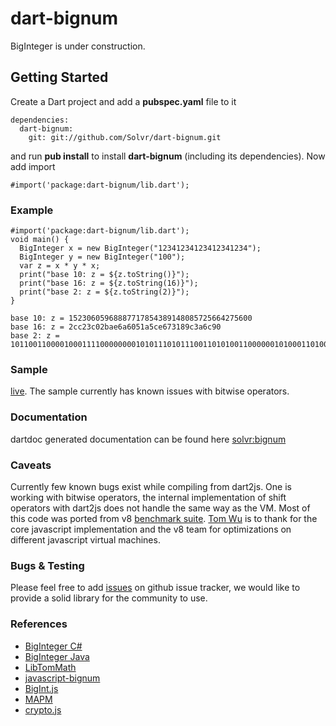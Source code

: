 dart-bignum
===========

BigInteger is under construction. 

Getting Started
---------------
Create a Dart project and add a **pubspec.yaml** file to it

```
dependencies:
  dart-bignum:
    git: git://github.com/Solvr/dart-bignum.git
```

and run **pub install** to install **dart-bignum** (including its dependencies). Now add import

```
#import('package:dart-bignum/lib.dart');
```

### Example
```
#import('package:dart-bignum/lib.dart');
void main() {
  BigInteger x = new BigInteger("12341234123412341234");
  BigInteger y = new BigInteger("100");
  var z = x * y * x;
  print("base 10: z = ${z.toString()}");
  print("base 16: z = ${z.toString(16)}");
  print("base 2: z = ${z.toString(2)}");
}
```

```
base 10: z = 15230605968887717854389148085725664275600
base 16: z = 2cc23c02bae6a6051a5ce673189c3a6c90
base 2: z = 10110011000010001111000000001010111010111001101010011000000101000110100101110011100110011100110001100010011100001110100110110010010000
```

### Sample
[live](http://solvr.github.com/dart-bignum/samples/Tobase/tobase.html). The sample currently has known issues with bitwise operators. 

### Documentation
dartdoc generated documentation can be found here [solvr:bignum](http://solvr.github.com/dart-bignum/docs/index.html)

### Caveats
Currently few known bugs exist while compiling from dart2js. One is working with bitwise operators, the internal implementation of shift operators with dart2js does not handle the same way as the VM. Most of this code was ported from v8 [benchmark suite](http://goo.gl/jTEfH). [Tom Wu](http://www-cs-students.stanford.edu/~tjw/jsbn/) is to thank for the core javascript implementation and the v8 team for optimizations on different javascript virtual machines. 

### Bugs & Testing
Please feel free to add [issues](https://github.com/Solvr/dart-bignum/issues) on github issue tracker, we would like to provide a solid library for the community to use. 

### References


* [BigInteger C#](http://biginteger.codeplex.com/)
* [BigInteger Java](http://developer.classpath.org/doc/java/math/BigInteger-source.html)
* [LibTomMath](http://libtom.org/?page=features&newsitems=5&whatfile=ltm)
* [javascript-bignum](https://github.com/jtobey/javascript-bignum)
* [BigInt.js](http://www.leemon.com/crypto/BigInt.js)
* [MAPM](http://www.tc.umn.edu/~ringx004/mapm-main.html)
* [crypto.js](http://code.google.com/p/v8/source/browse/branches/bleeding_edge/benchmarks/crypto.js)

